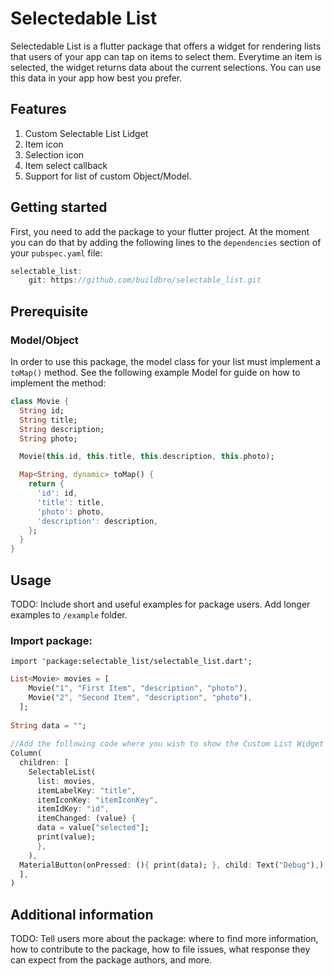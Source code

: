 <!-- 
This README describes the package. If you publish this package to pub.dev,
this README's contents appear on the landing page for your package.

For information about how to write a good package README, see the guide for
[writing package pages](https://dart.dev/guides/libraries/writing-package-pages). 

For general information about developing packages, see the Dart guide for
[creating packages](https://dart.dev/guides/libraries/create-library-packages)
and the Flutter guide for
[developing packages and plugins](https://flutter.dev/developing-packages). 
-->
# Selectedable List
Selectedable List is a flutter package that offers a widget for rendering lists that users of your app can tap on items to select them.
Everytime an item is selected, the widget returns data about the current selections. You can use this data in your app how best you prefer.

## Features

1. Custom Selectable List Lidget
2. Item icon
3. Selection icon
4. Item select callback
5. Support for list of custom Object/Model.

## Getting started

First, you need to add the package to your flutter project.
At the moment you can do that by adding the following lines to the `dependencies` section of your `pubspec.yaml` file:
```dart
selectable_list:
    git: https://github.com/buildbro/selectable_list.git
```
## Prerequisite
### Model/Object
In order to use this package, the model class for your list must implement a `toMap()` method. See the following example Model for guide on how to implement the method:
```dart
class Movie {
  String id;
  String title;
  String description;
  String photo;

  Movie(this.id, this.title, this.description, this.photo);

  Map<String, dynamic> toMap() {
    return {
      'id': id,
      'title': title,
      'photo': photo,
      'description': description,
    };
  }
}
```

## Usage

TODO: Include short and useful examples for package users. Add longer examples
to `/example` folder. 

### Import package:
``` import 'package:selectable_list/selectable_list.dart'; ```

```dart
List<Movie> movies = [
    Movie("1", "First Item", "description", "photo"),
    Movie("2", "Second Item", "description", "photo"),
  ];
  
String data = "";
  
//Add the following code where you wish to show the Custom List Widget
Column(
  children: [
    SelectableList(
      list: movies,
      itemLabelKey: "title",
      itemIconKey: "itemIconKey",
      itemIdKey: "id",
      itemChanged: (value) {
      data = value["selected"];
      print(value);
      },
    ),
  MaterialButton(onPressed: (){ print(data); }, child: Text("Debug"),)
  ],
)
```

## Additional information

TODO: Tell users more about the package: where to find more information, how to 
contribute to the package, how to file issues, what response they can expect 
from the package authors, and more.
